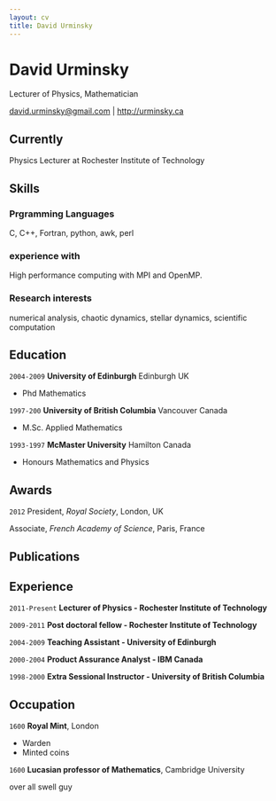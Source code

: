 ```yaml
---
layout: cv
title: David Urminsky
---
```

# David Urminsky
Lecturer of Physics, Mathematician

<div id="webaddress">
<a href="david.urminsky@gmail.com">david.urminsky@gmail.com</a>
| <a href="http://urminsky.ca">http://urminsky.ca</a>
</div>


## Currently

Physics Lecturer at Rochester Institute of Technology

## Skills

### Prgramming Languages

C, C++, Fortran, python, awk, perl


### experience with

 High performance computing with MPI and OpenMP.

### Research interests

numerical analysis, chaotic dynamics, stellar dynamics, scientific computation


## Education

`2004-2009`
__University of Edinburgh__ Edinburgh UK

- Phd Mathematics

`1997-200`
__University of British Columbia__ Vancouver Canada

- M.Sc. Applied Mathematics

`1993-1997`
__McMaster University__ Hamilton Canada

- Honours Mathematics and Physics


## Awards

`2012`
President, *Royal Society*, London, UK

Associate, *French Academy of Science*, Paris, France



## Publications

<!-- A list is also available [online](http://scholar.google.co.uk/citations?user=LTOTl0YAAAAJ) -->

## Experience

`2011-Present`
__Lecturer of Physics - Rochester Institute of Technology__

`2009-2011`
__Post doctoral fellow - Rochester Institute of Technology__

`2004-2009`
__Teaching Assistant - University of Edinburgh__

`2000-2004`
__Product Assurance Analyst - IBM Canada__

`1998-2000`
__Extra Sessional Instructor - University of British Columbia__



## Occupation

`1600`
__Royal Mint__, London

- Warden
- Minted coins

`1600`
__Lucasian professor of Mathematics__, Cambridge University

over all swell guy



<!-- ### Footer

Last updated: May 2013 -->
